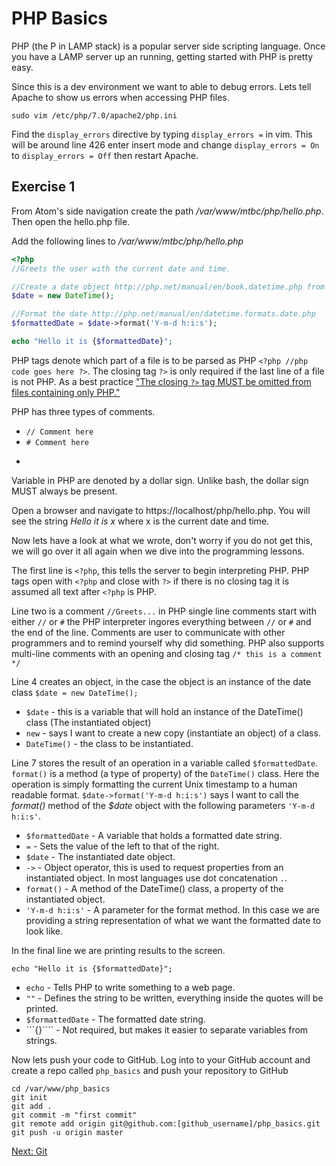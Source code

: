 # PHP Basics

PHP (the P in LAMP stack) is a popular server side scripting language. Once you have a LAMP server up an running, getting started with PHP is pretty easy.

Since this is a dev environment we want to able to debug errors. Lets tell Apache to show us errors when accessing PHP files.

````
sudo vim /etc/php/7.0/apache2/php.ini
````

Find the ````display_errors```` directive by typing ````display_errors =```` in vim. This will be around line 426 enter insert mode and change ````display_errors = On```` to ````display_errors = Off```` then restart Apache.


## Exercise 1
From Atom's side navigation create the path _/var/www/mtbc/php/hello.php_. Then open the hello.php file.

Add the following lines to _/var/www/mtbc/php/hello.php_

````php
<?php
//Greets the user with the current date and time.

//Create a date object http://php.net/manual/en/book.datetime.php from PHP's built
$date = new DateTime();

//Format the date http://php.net/manual/en/datetime.formats.date.php
$formattedDate = $date->format('Y-m-d h:i:s');

echo "Hello it is {$formattedDate}";
````

PHP tags denote which part of a file is to be parsed as PHP ````<?php //php code goes here ?>````. The closing tag ````?>```` is only required if the last line of a file is not PHP. As a best practice ["The closing ````?>```` tag MUST be omitted from files containing only PHP."](http://www.php-fig.org/psr/psr-2/)

PHP has three types of comments.
* ````// Comment here````
* ````# Comment here````
* ````/* Comment here */

Variable in PHP are denoted by a dollar sign. Unlike bash, the dollar sign MUST always be present.


Open a browser and navigate to https://localhost/php/hello.php. You will see the string _Hello it is x_ where x is the current date and time.

Now lets have a look at what we wrote, don't worry if you do not get this, we will go over it all again when we dive into the programming lessons.

The first line is ````<?php````, this tells the server to begin interpreting PHP. PHP tags open with ````<?php```` and close with ````?>```` if there is no closing tag it is assumed all text after ````<?php```` is PHP.

Line two is a comment ````//Greets...```` in PHP single line comments start with either ````//```` or ````#```` the PHP interpreter ingores everything between ````//```` or ````#```` and the end of the line. Comments are user to communicate with other programmers and to remind yourself why did something. PHP also supports multi-line comments with an opening and closing tag ````/* this is a comment */````

Line 4 creates an object, in the case the object is an instance of the date class ````$date = new DateTime();````

* ````$date```` - this is a variable that will hold an instance of the DateTime() class (The instantiated object)
* ````new```` - says I want to create a new copy (instantiate an object) of a class.
* ````DateTime()```` - the class to be instantiated.

Line 7 stores the result of an operation in a variable called ````$formattedDate````.
````format()```` is a method (a type of property) of the ````DateTime()```` class.
Here the operation is simply formatting the current Unix timestamp to a human
readable format. ````$date->format('Y-m-d h:i:s')```` says I want to call the _format()_
method of the _$date_ object with the following parameters ````'Y-m-d h:i:s'````.

* ````$formattedDate```` - A variable that holds a formatted date string.
* ````=```` - Sets the value of the left to that of the right.
* ````$date```` - The instantiated date object.
* ````->```` - Object operator, this is used to request properties from an
instantiated object. In most languages use dot concatenation ```` . ````.
* ````format()```` - A method of the DateTime() class, a property of the instantiated
object.
* ````'Y-m-d h:i:s'```` - A parameter for the format method. In this case we are
providing a string representation of what we want the formatted date to look like.

In the final line we are printing results to the screen.

````echo "Hello it is {$formattedDate}";````

* ````echo```` - Tells PHP to write something to a web page.
* ````""```` - Defines the string to be written, everything inside the quotes will
be printed.
* ````$formattedDate```` - The formatted date string.
* ```{}```` - Not required, but makes it easier to separate variables from strings.

Now lets push your code to GitHub. Log into to your GitHub account and create a
repo called ````php_basics```` and push your repository to GitHub

````
cd /var/www/php_basics
git init
git add .
git commit -m "first commit"
git remote add origin git@github.com:[github_username]/php_basics.git
git push -u origin master
````  

[Next: Git](09-Git.md)
